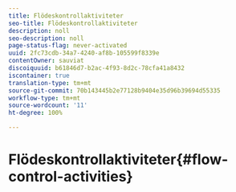 ```yaml
---
title: Flödeskontrollaktiviteter
seo-title: Flödeskontrollaktiviteter
description: noll
seo-description: noll
page-status-flag: never-activated
uuid: 2fc73cdb-34a7-4240-af8b-105599f8339e
contentOwner: sauviat
discoiquuid: b61846d7-b2ac-4f93-8d2c-78cfa41a8432
iscontainer: true
translation-type: tm+mt
source-git-commit: 70b143445b2e77128b9404e35d96b39694d55335
workflow-type: tm+mt
source-wordcount: '11'
ht-degree: 100%

---
```



# Flödeskontrollaktiviteter{#flow-control-activities}


